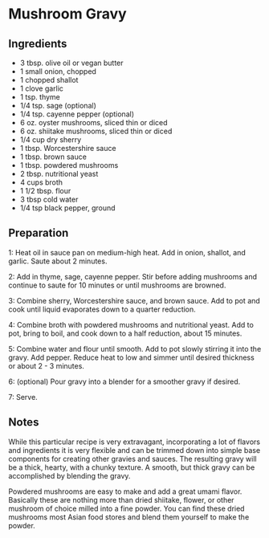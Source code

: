 # Mushroom Gravy

## Ingredients
- 3 tbsp. olive oil or vegan butter
- 1 small onion, chopped
- 1 chopped shallot
- 1 clove garlic
- 1 tsp. thyme
- 1/4 tsp. sage (optional)
- 1/4 tsp. cayenne pepper (optional)
- 6 oz. oyster mushrooms, sliced thin or diced
- 6 oz. shiitake mushrooms, sliced thin or diced
- 1/4 cup dry sherry
- 1 tbsp. Worcestershire sauce
- 1 tbsp. brown sauce
- 1 tbsp. powdered mushrooms
- 2 tbsp. nutritional yeast
- 4 cups broth
- 1 1/2 tbsp. flour
- 3 tbsp cold water
- 1/4 tsp black pepper, ground

## Preparation
1: Heat oil in sauce pan on medium-high heat.  Add in onion, shallot, and garlic.  Saute about 2 minutes.

2: Add in thyme, sage, cayenne pepper. Stir before adding mushrooms and continue to saute for 10 minutes or until mushrooms are browned.

3: Combine sherry, Worcestershire sauce, and brown sauce.  Add to pot and cook until liquid evaporates down to a quarter reduction.

4: Combine broth with powdered mushrooms and nutritional yeast.  Add to pot, bring to boil, and cook down to a half reduction, about 15 minutes.

5: Combine water and flour until smooth.  Add to pot slowly stirring it into the gravy.  Add pepper.  Reduce heat to low and simmer until desired thickness or about 2 - 3 minutes.

6: (optional) Pour gravy into a blender for a smoother gravy if desired.

7: Serve.

## Notes
While this particular recipe is very extravagant, incorporating a lot of flavors and ingredients it is very flexible and can be trimmed down into simple base components for creating other gravies and sauces.  The resulting gravy will be a thick, hearty, with a chunky texture.  A smooth, but thick gravy can be accomplished by blending the gravy.


Powdered mushrooms are easy to make and add a great umami flavor.  Basically these are nothing more than dried shiitake, flower, or other mushroom of choice milled into a fine powder.  You can find these dried mushrooms most Asian food stores and blend them yourself to make the powder.

